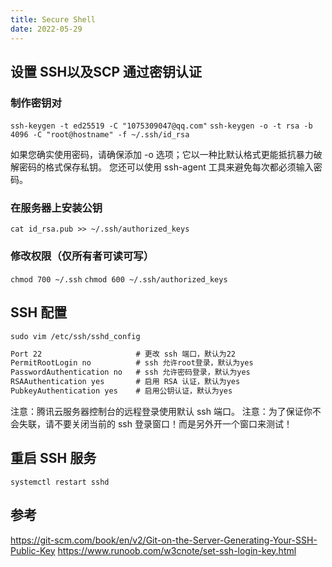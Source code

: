 ```yaml
---
title: Secure Shell
date: 2022-05-29
---
```


## 设置 SSH以及SCP 通过密钥认证

### 制作密钥对

`ssh-keygen -t ed25519 -C "1075309047@qq.com"`
`ssh-keygen -o -t rsa -b 4096 -C "root@hostname" -f ~/.ssh/id_rsa`

如果您确实使用密码，请确保添加 -o 选项；它以一种比默认格式更能抵抗暴力破解密码的格式保存私钥。
您还可以使用 ssh-agent 工具来避免每次都必须输入密码。

### 在服务器上安装公钥

`cat id_rsa.pub >> ~/.ssh/authorized_keys`

### 修改权限（仅所有者可读可写）

`chmod 700 ~/.ssh`
`chmod 600 ~/.ssh/authorized_keys`

## SSH 配置

`sudo vim /etc/ssh/sshd_config`

```markdown
Port 22                     # 更改 ssh 端口，默认为22
PermitRootLogin no          # ssh 允许root登录，默认为yes
PasswordAuthentication no   # ssh 允许密码登录，默认为yes
RSAAuthentication yes       # 启用 RSA 认证，默认为yes
PubkeyAuthentication yes    # 启用公钥认证，默认为yes
```

注意：腾讯云服务器控制台的远程登录使用默认 ssh 端口。
注意：为了保证你不会失联，请不要关闭当前的 ssh 登录窗口！而是另外开一个窗口来测试！

## 重启 SSH 服务

`systemctl restart sshd`

## 参考

<https://git-scm.com/book/en/v2/Git-on-the-Server-Generating-Your-SSH-Public-Key>
<https://www.runoob.com/w3cnote/set-ssh-login-key.html>
